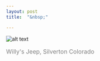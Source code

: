 ```yaml
---
layout: post
title:  "&nbsp;"

---
```

![alt text](https://jonkalev.s3.us-west-2.amazonaws.com/_12.jpg)
<p style="color: grey; font-size: 16px;">Willy's Jeep, Silverton Colorado</p>


